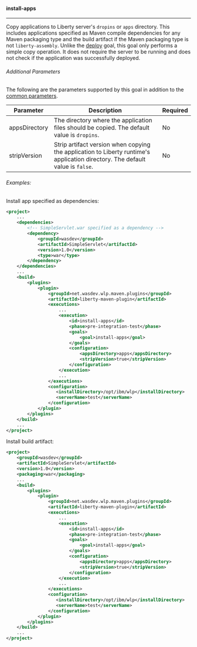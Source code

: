 #### install-apps
---
Copy applications to Liberty server's `dropins` or `apps` directory. This includes applications specified as Maven compile dependencies for any Maven packaging type and the build artifact if the Maven packaging type is not `liberty-assembly`. Unlike the [deploy](deploy.md#deploy) goal, this goal only performs a simple copy operation. It does not require the server to be running and does not check if the application was successfully deployed. 

###### Additional Parameters

The following are the parameters supported by this goal in addition to the [common parameters](common-parameters.md#common-parameters).

| Parameter | Description | Required |
| --------  | ----------- | -------  |
| appsDirectory | The directory where the application files should be copied. The default value is `dropins`.  | No |
| stripVersion | Strip artifact version when copying the application to Liberty runtime's application directory. The default value is `false`. | No |

###### Examples:
Install app specified as dependencies:
```xml
<project>
    ...
    <dependencies>
        <!-- SimpleServlet.war specified as a dependency -->
        <dependency>
            <groupId>wasdev</groupId>
            <artifactId>SimpleServlet</artifactId>
            <version>1.0</version>
            <type>war</type>
        </dependency>
    </dependencies>
    ...
    <build>
        <plugins>
            <plugin>
                <groupId>net.wasdev.wlp.maven.plugins</groupId>
                <artifactId>liberty-maven-plugin</artifactId>
                <executions>
                    ...
                    <execution>
                        <id>install-apps</id>
                        <phase>pre-integration-test</phase>
                        <goals>
                            <goal>install-apps</goal>
                        </goals>
                        <configuration>
                            <appsDirectory>apps</appsDirectory>
                            <stripVersion>true</stripVersion>
                        </configuration>
                    </execution>
                    ...
                </executions>
                <configuration>
                   <installDirectory>/opt/ibm/wlp</installDirectory>
                   <serverName>test</serverName>
                </configuration>
            </plugin>
        </plugins>
    </build>
    ...
</project>
```
Install build artifact:
```xml
<project>
    <groupId>wasdev</groupId>
    <artifactId>SimpleServlet</artifactId>
    <version>1.0</version>
    <packaging>war</packaging>
    ...
    <build>
        <plugins>
            <plugin>
                <groupId>net.wasdev.wlp.maven.plugins</groupId>
                <artifactId>liberty-maven-plugin</artifactId>
                <executions>
                    ...
                    <execution>
                        <id>install-apps</id>
                        <phase>pre-integration-test</phase>
                        <goals>
                            <goal>install-apps</goal>
                        </goals>
                        <configuration>
                            <appsDirectory>apps</appsDirectory>
                            <stripVersion>true</stripVersion>
                        </configuration>
                    </execution>
                    ...
                </executions>
                <configuration>
                   <installDirectory>/opt/ibm/wlp</installDirectory>
                   <serverName>test</serverName>
                </configuration>
            </plugin>
        </plugins>
    </build>
    ...
</project>
```

